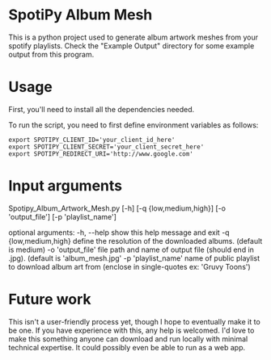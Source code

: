 # SpotiPy Album Mesh

This is a python project used to generate album artwork meshes from your spotify playlists.
Check the "Example Output" directory for some example output from this program.

# Usage

First, you'll need to install all the dependencies needed.

To run the script, you need to first define environment variables as follows:

    export SPOTIPY_CLIENT_ID='your_client_id_here'
    export SPOTIPY_CLIENT_SECRET='your_client_secret_here'
    export SPOTIPY_REDIRECT_URI='http://www.google.com'

# Input arguments

Spotipy_Album_Artwork_Mesh.py [-h] [-q {low,medium,high}] [-o 'output_file'] [-p 'playlist_name']

optional arguments:
  -h, --help            show this help message and exit
  -q {low,medium,high}  define the resolution of the downloaded albums. (default is medium)
  -o 'output_file'      file path and name of output file (should end in .jpg). (default is 'album_mesh.jpg'
  -p 'playlist_name'    name of public playlist to download album art from (enclose in single-quotes ex: 'Gruvy Toons')

# Future work

This isn't a user-friendly process yet, though I hope to eventually make it to be one.
If you have experience with this, any help is welcomed. I'd love to make this something anyone
can download and run locally with minimal technical expertise. It could possibly even be able to run 
as a web app. 
